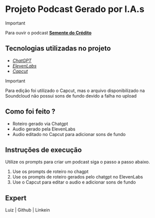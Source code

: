 # Projeto Podcast Gerado por I.A.s 

> [!IMPORTANT]
> Para ouvir o podcast [**Semente do Crédito**](https://soundcloud.com/luiz-silva-14-967433875/semente-do-credito)<br/>
  
## Tecnologias utilizadas no projeto  
- [_ChatGPT_](https://chatgpt.com)  
- [_ElevenLabs_](https://elevenlabs.io/app/sign-in)
- [_Capcut_](https://www.capcut.com/pt-br/login)

> [!IMPORTANT]
> Para edição foi utilizado o Capcut, mas o arquivo disponibilizado
> na Soundcloud não possui sons de fundo devido a falha no upload  
  
## Como foi feito ?
- Roteiro gerado via Chatgpt
- Audio gerado pela ElevenLabs
- Audio editado no Capcut para adicionar sons de fundo

## Instruções de execução
Utilize os prompts para criar um podcast siga o passo a passo abaixo.

1. Use os prompts de roteiro no chagpt
2. Use os prompts de roteiro gerados pelo chatgpt no ElevenLabs
3. Use o Capcut para editar o audio e adicionar sons de fundo


## Expert  

Luiz   | Github | Linkein
